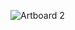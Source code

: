 ![Artboard 2](https://user-images.githubusercontent.com/28371423/176166717-b6e1812a-9946-4cce-a56f-009a8b946773.png)
